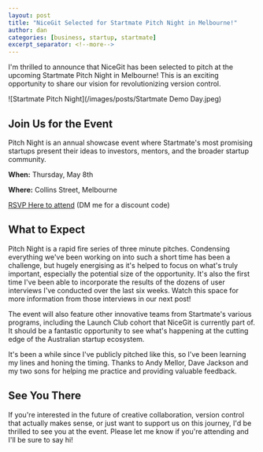 ```yaml
---
layout: post
title: "NiceGit Selected for Startmate Pitch Night in Melbourne!"
author: dan
categories: [business, startup, startmate]
excerpt_separator: <!--more-->
---
```


I'm thrilled to announce that NiceGit has been selected to pitch at the upcoming Startmate Pitch Night in Melbourne! This is an exciting opportunity to share our vision for revolutionizing version control.

![Startmate Pitch Night](/images/posts/Startmate Demo Day.jpeg)

<!--more-->

## Join Us for the Event

Pitch Night is an annual showcase event where Startmate's most promising startups present their ideas to investors, mentors, and the broader startup community.

**When:** Thursday, May 8th

**Where:** Collins Street, Melbourne

[RSVP Here to attend](https://lu.ma/PitchNightMelb?tk=c9u0zr) (DM me for a discount code)

## What to Expect

Pitch Night is a rapid fire series of three minute pitches. Condensing everything we've been working on into such a short time has been a challenge, but hugely energising as it's helped to focus on what's truly important, especially the potential size of the opportunity. It's also the first time I've been able to incorporate the results of the dozens of user interviews I've conducted over the last six weeks. Watch this space for more information from those interviews in our next post!

The event will also feature other innovative teams from Startmate's various programs, including the Launch Club cohort that NiceGit is currently part of. It should be a fantastic opportunity to see what's happening at the cutting edge of the Australian startup ecosystem.

It's been a while since I've publicly pitched like this, so I've been learning my lines and honing the timing. Thanks to Andy Mellor, Dave Jackson and my two sons for helping me practice and providing valuable feedback.

## See You There

If you're interested in the future of creative collaboration, version control that actually makes sense, or just want to support us on this journey, I'd be thrilled to see you at the event. Please let me know if you're attending and I'll be sure to say hi!

